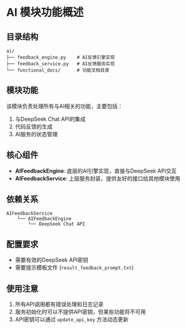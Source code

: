 # AI 模块功能概述

## 目录结构
```
ai/
├── feedback_engine.py    # AI反馈引擎实现
├── feedback_service.py   # AI反馈服务实现
└── functional_docs/      # 功能文档目录
```

## 模块功能
该模块负责处理所有与AI相关的功能，主要包括：
1. 与DeepSeek Chat API的集成
2. 代码反馈的生成
3. AI服务的状态管理

## 核心组件
- **AIFeedbackEngine**: 底层的AI引擎实现，直接与DeepSeek API交互
- **AIFeedbackService**: 上层服务封装，提供友好的接口给其他模块使用

## 依赖关系
```
AIFeedbackService
    └── AIFeedbackEngine
        └── DeepSeek Chat API
```

## 配置要求
- 需要有效的DeepSeek API密钥
- 需要提示模板文件 (`result_feedback_prompt.txt`)

## 使用注意
1. 所有API调用都有错误处理和日志记录
2. 服务初始化时可以不提供API密钥，但某些功能将不可用
3. API密钥可以通过 `update_api_key` 方法动态更新